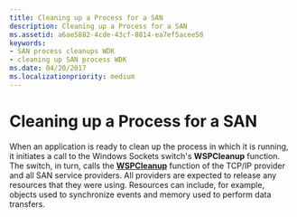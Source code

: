 ```yaml
---
title: Cleaning up a Process for a SAN
description: Cleaning up a Process for a SAN
ms.assetid: a6ae5882-4cde-43cf-8814-ea7ef5acee58
keywords:
- SAN process cleanups WDK
- cleaning up SAN process WDK
ms.date: 04/20/2017
ms.localizationpriority: medium
---
```


# Cleaning up a Process for a SAN





When an application is ready to clean up the process in which it is running, it initiates a call to the Windows Sockets switch's **WSPCleanup** function. The switch, in turn, calls the [**WSPCleanup**](https://msdn.microsoft.com/library/windows/hardware/ff566270) function of the TCP/IP provider and all SAN service providers. All providers are expected to release any resources that they were using. Resources can include, for example, objects used to synchronize events and memory used to perform data transfers.

 

 





